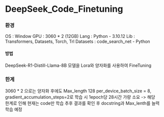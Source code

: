 # DeepSeek_Code_Finetuning

### 환경
OS : Window
GPU : 3060 * 2 (12GB)
Lang : Python - 3.10.12
Lib : Transformers, Datasets, Torch, Trl
Datasets : code_search_net - Python

#### 방법
DeepSeek-R1-Distill-Llama-8B 모델을 Lora와 양자화를 사용하여 FineTuning

### 한계
3060 * 2 으로는 양자화 후에도 Max_length 128  per_device_batch_size = 8, gradient_accumulation_steps=2로 학습 시 1epoch당 28시간 가량 소요
-> 해당 한계로 인해 현재는 code만 학습 추후 결과를 확인 후 docstring과 Max_lenth를 늘력 학습 예정

